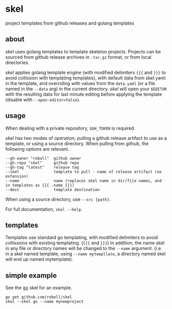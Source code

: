 # skel

project templates from github releases and golang templates

## about

_skel_ uses golang templates to template skeleton projects. Projects can be sourced from github release archives in `.tar.gz` format, or from local directories.

_skel_ applies golang template engine (with modified delimiters `{{{` and `}}}` to avoid collission with templating templates), with default data from skel.yaml in the template, and overriding with values from the `data.yaml` (or a file named in the `--data` arg) in the current directory. _skel_ will open your `$EDITOR` with the resulting data for last minute editing before applying the template (disable with `--open-editor=false`).

## usage

When dealing with a private repository, `$GH_TOKEN` is required.

_skel_ has two modes of operation; pulling a github release artifact to use as a template, or using a source directory. When pulling from github, the following options are relevant.

```
--gh-owner "roboll"  github owner
--gh-repo "skel"     github repo
--gh-tag "latest"    release tag
--skel               template to pull - name of release artifact (no extension)
--name               name (replaces skel name in dir/file names, and in templates as {{{ .name }}})
--dest               template destination
```

When using a source directory, use `--src {path}`.

For full documentation, `skel --help`.

## templates

Templates use standard go templating, with modified delimiters to avoid collissions with existing templating. (`{{{` and `}}}`) In addition, the name skel in any file or directory names will be changed to the `--name` argument. (i.e. in a skel named template, using `--name mytempllate`, a directory named skel will end up named mytemplate).

## simple example

See the [go](go) skel for an example.

```
go get github.com/roboll/skel
skel --skel go --name mynewproject
```
